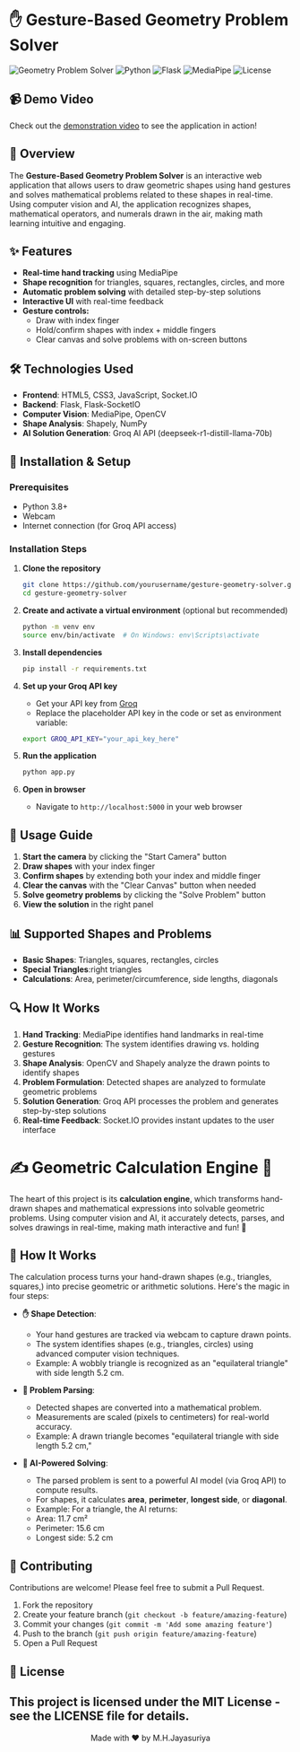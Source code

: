 # ✋ Gesture-Based Geometry Problem Solver

![Geometry Problem Solver](https://img.shields.io/badge/Version-1.0-blue)
![Python](https://img.shields.io/badge/Python-3.8+-green)
![Flask](https://img.shields.io/badge/Flask-2.0+-red)
![MediaPipe](https://img.shields.io/badge/MediaPipe-0.8+-purple)
![License](https://img.shields.io/badge/License-MIT-yellow)

## 📹 Demo Video

Check out the [demonstration video](https://drive.google.com/file/d/10gpoovLWfpcszAF3m-YF4D4QVoyQS21a/view?usp=sharing) to see the application in action!
## 🚀 Overview

The **Gesture-Based Geometry Problem Solver** is an interactive web application that allows users to draw geometric shapes using hand gestures and solves mathematical problems related to these shapes in real-time. Using computer vision and AI, the application recognizes shapes, mathematical operators, and numerals drawn in the air, making math learning intuitive and engaging.

## ✨ Features

- **Real-time hand tracking** using MediaPipe
- **Shape recognition** for triangles, squares, rectangles, circles, and more
- **Automatic problem solving** with detailed step-by-step solutions
- **Interactive UI** with real-time feedback
- **Gesture controls:**
  - Draw with index finger
  - Hold/confirm shapes with index + middle fingers
  - Clear canvas and solve problems with on-screen buttons

## 🛠️ Technologies Used

- **Frontend**: HTML5, CSS3, JavaScript, Socket.IO
- **Backend**: Flask, Flask-SocketIO
- **Computer Vision**: MediaPipe, OpenCV
- **Shape Analysis**: Shapely, NumPy
- **AI Solution Generation**: Groq AI API (deepseek-r1-distill-llama-70b)

## 🔧 Installation & Setup

### Prerequisites
- Python 3.8+
- Webcam
- Internet connection (for Groq API access)

### Installation Steps

1. **Clone the repository**
   ```bash
   git clone https://github.com/yourusername/gesture-geometry-solver.git
   cd gesture-geometry-solver
   ```

2. **Create and activate a virtual environment** (optional but recommended)
   ```bash
   python -m venv env
   source env/bin/activate  # On Windows: env\Scripts\activate
   ```

3. **Install dependencies**
   ```bash
   pip install -r requirements.txt
   ```

4. **Set up your Groq API key**
   - Get your API key from [Groq](https://console.groq.com)
   - Replace the placeholder API key in the code or set as environment variable:
   ```bash
   export GROQ_API_KEY="your_api_key_here"
   ```

5. **Run the application**
   ```bash
   python app.py
   ```

6. **Open in browser**
   - Navigate to `http://localhost:5000` in your web browser

## 📝 Usage Guide

1. **Start the camera** by clicking the "Start Camera" button
2. **Draw shapes** with your index finger
3. **Confirm shapes** by extending both your index and middle finger
4. **Clear the canvas** with the "Clear Canvas" button when needed
5. **Solve geometry problems** by clicking the "Solve Problem" button
6. **View the solution** in the right panel

## 📊 Supported Shapes and Problems

- **Basic Shapes**: Triangles, squares, rectangles, circles
- **Special Triangles**:right triangles
- **Calculations**: Area, perimeter/circumference, side lengths, diagonals

## 🔍 How It Works

1. **Hand Tracking**: MediaPipe identifies hand landmarks in real-time
2. **Gesture Recognition**: The system identifies drawing vs. holding gestures
3. **Shape Analysis**: OpenCV and Shapely analyze the drawn points to identify shapes
4. **Problem Formulation**: Detected shapes are analyzed to formulate geometric problems
5. **Solution Generation**: Groq API processes the problem and generates step-by-step solutions
6. **Real-time Feedback**: Socket.IO provides instant updates to the user interface

# ✍️ Geometric Calculation Engine 📐

The heart of this project is its **calculation engine**, which transforms hand-drawn shapes and mathematical expressions into solvable geometric problems. Using computer vision and AI, it accurately detects, parses, and solves drawings in real-time, making math interactive and fun! 🚀

## 🎯 How It Works

The calculation process turns your hand-drawn shapes (e.g., triangles, squares,) into precise geometric or arithmetic solutions. Here's the magic in four steps:

- **✋ Shape Detection**: 
  - Your hand gestures are tracked via webcam to capture drawn points.
  - The system identifies shapes (e.g., triangles, circles) using advanced computer vision techniques.
  - Example: A wobbly triangle is recognized as an "equilateral triangle" with side length 5.2 cm.

- **📝 Problem Parsing**: 
  - Detected shapes are converted into a mathematical problem.
  - Measurements are scaled (pixels to centimeters) for real-world accuracy.
  - Example: A drawn triangle becomes "equilateral triangle with side length 5.2 cm,"

- **🧠 AI-Powered Solving**: 
  - The parsed problem is sent to a powerful AI model (via Groq API) to compute results.
  - For shapes, it calculates **area**, **perimeter**, **longest side**, or **diagonal**.
  - Example: For a triangle, the AI returns:
  - Area: 11.7 cm²
  - Perimeter: 15.6 cm
  - Longest side: 5.2 cm

## 🤝 Contributing

Contributions are welcome! Please feel free to submit a Pull Request.

1. Fork the repository
2. Create your feature branch (`git checkout -b feature/amazing-feature`)
3. Commit your changes (`git commit -m 'Add some amazing feature'`)
4. Push to the branch (`git push origin feature/amazing-feature`)
5. Open a Pull Request

## 📄 License

This project is licensed under the MIT License - see the LICENSE file for details.
---

<p align="center">
  Made with ❤️ by M.H.Jayasuriya
</p>
